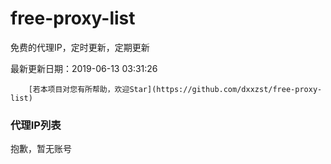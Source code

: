 # free-proxy-list

免费的代理IP，定时更新，定期更新

最新更新日期：2019-06-13 03:31:26 

 
        [若本项目对您有所帮助，欢迎Star](https://github.com/dxxzst/free-proxy-list) 

 ### 代理IP列表

抱歉，暂无账号

>